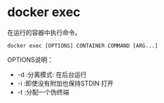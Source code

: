 # docker exec

在运行的容器中执行命令。

```shell
docker exec [OPTIONS] CONTAINER COMMAND [ARG...]
```

OPTIONS说明：

* -d :分离模式: 在后台运行
* -i :即使没有附加也保持STDIN 打开
* -t :分配一个伪终端